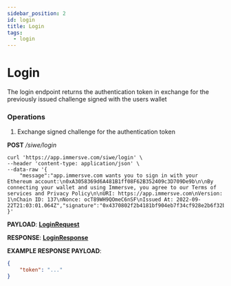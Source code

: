 ```yaml
---
sidebar_position: 2
id: login
title: Login
tags:
  - login
---
```


# Login

The login endpoint returns the authentication token in exchange for the previously issued challenge signed with the users wallet

### Operations

1. Exchange signed challenge for the authentication token

**POST** */siwe/login*

```shell
curl 'https://app.immersve.com/siwe/login' \
--header 'content-type: application/json' \
--data-raw '{
    "message":"app.immersve.com wants you to sign in with your Ethereum account:\n0xA3058369d6A481B1ff08F62B352409c3D709De9b\n\nBy connecting your wallet and using Immersve, you agree to our Terms of services and Privacy Policy\n\nURI: https://app.immersve.com\nVersion: 1\nChain ID: 137\nNonce: ocT89WH9QOmeC6nSF\nIssued At: 2022-09-22T21:03:01.064Z","signature":"0x4370802f2b4181bf904eb7f34cf928e2b6f32bb7301cf80f4e559989df3249ab4f21548e97fe27ffcb2a7539c9308442865fe8c524b5c936314d7d958fcbc8931b"
}'
```

**PAYLOAD**: [**LoginRequest**](../../models/login-request)

**RESPONSE**: [**LoginResponse**](../../models/login-response)


**EXAMPLE RESPONSE PAYLOAD**:

```json
{
    "token": "..."
}
```
